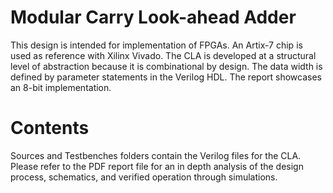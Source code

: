 # Modular Carry Look-ahead Adder
This design is intended for implementation of FPGAs. An Artix-7 chip is used as reference with Xilinx Vivado. The CLA is developed at a structural level of abstraction because it is combinational by design.
The data width is defined by parameter statements in the Verilog HDL. The report showcases an 8-bit implementation.

# Contents
Sources and Testbenches folders contain the Verilog files for the CLA. Please refer to the PDF report file for an in depth analysis of the design process, schematics, and verified operation through simulations.

